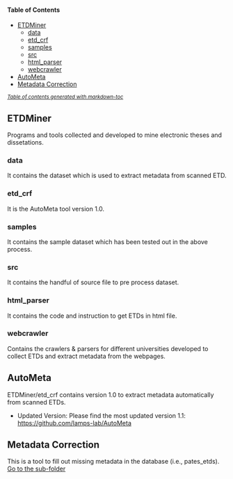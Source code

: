 #### Table of Contents

- [ETDMiner](#etdminer)
	- [data](#dataset)
	- [etd_crf](#etd_crf)
	- [samples](#samples)
	- [src](#src)
	- [html_parser](#parser)
	- [webcrawler](#webcrawler)
- [AutoMeta](#metadata-extractor)
- [Metadata Correction](#metadata-correction)  

<small><i><a href='http://ecotrust-canada.github.io/markdown-toc/'>Table of contents generated with markdown-toc</a></i></small>


## ETDMiner
Programs and tools collected and developed to mine electronic theses and dissetations.

### data
It contains the dataset which is used to extract metadata from scanned ETD.

### etd_crf
It is the AutoMeta tool version 1.0.

### samples
It contains the sample dataset which has been tested out in the above process.

### src
It contains the handful of source file to pre process dataset.

### html_parser
It contains the code and instruction to get ETDs in html file.

### webcrawler
Contains the crawlers & parsers for different universities developed to collect ETDs and extract metadata from the webpages.
	
## AutoMeta

ETDMiner/etd_crf contains version 1.0 to extract metadata automatically from scanned ETDs.

* Updated Version: Please find the most updated version 1.1: https://github.com/lamps-lab/AutoMeta

## Metadata Correction

This is a tool to fill out missing metadata in the database (i.e., pates_etds). 
[Go to the sub-folder](metadata_correction/src/)
